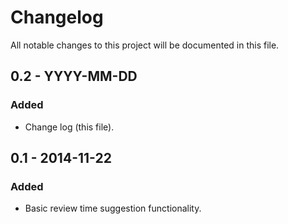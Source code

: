 # Changelog
All notable changes to this project will be documented in this file.

## 0.2 - YYYY-MM-DD
### Added
- Change log (this file).

## 0.1 - 2014-11-22
### Added
- Basic review time suggestion functionality.